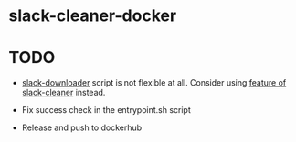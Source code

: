 # slack-cleaner-docker

# TODO

* [slack-downloader](https://github.com/3mdeb/slack-downloader) script is not
  flexible at all. Consider using
  [feature of slack-cleaner](https://github.com/sgratzl/slack-cleaner/issues/33)
  instead.

* Fix success check in the entrypoint.sh script

* Release and push to dockerhub

